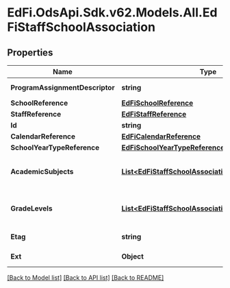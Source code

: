 # EdFi.OdsApi.Sdk.v62.Models.All.EdFiStaffSchoolAssociation

## Properties

Name | Type | Description | Notes
------------ | ------------- | ------------- | -------------
**ProgramAssignmentDescriptor** | **string** | The name of the program for which the individual is assigned. | 
**SchoolReference** | [**EdFiSchoolReference**](EdFiSchoolReference.md) |  | 
**StaffReference** | [**EdFiStaffReference**](EdFiStaffReference.md) |  | 
**Id** | **string** |  | [optional] 
**CalendarReference** | [**EdFiCalendarReference**](EdFiCalendarReference.md) |  | [optional] 
**SchoolYearTypeReference** | [**EdFiSchoolYearTypeReference**](EdFiSchoolYearTypeReference.md) |  | [optional] 
**AcademicSubjects** | [**List&lt;EdFiStaffSchoolAssociationAcademicSubject&gt;**](EdFiStaffSchoolAssociationAcademicSubject.md) | An unordered collection of staffSchoolAssociationAcademicSubjects. The academic subjects the individual is eligible to teach. | [optional] 
**GradeLevels** | [**List&lt;EdFiStaffSchoolAssociationGradeLevel&gt;**](EdFiStaffSchoolAssociationGradeLevel.md) | An unordered collection of staffSchoolAssociationGradeLevels. The grade levels the individual is eligible to teach. | [optional] 
**Etag** | **string** | A unique system-generated value that identifies the version of the resource. | [optional] 
**Ext** | **Object** | Extensions to the StaffSchoolAssociation entity. | [optional] 

[[Back to Model list]](../../README.md#documentation-for-models) [[Back to API list]](../../README.md#documentation-for-api-endpoints) [[Back to README]](../../README.md)

